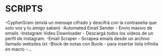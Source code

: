 # SCRIPTS
-CypherGram (enviá un mensaje cifrado y descifrá con la contraseña que solo vos y tu amigo saben)
-Automated Email Sender - Envio masivo de emails
-Instagram Video Downloader - Descargá todos los videos de un perfil de instagram.
-Email Scraper - Scrapea emails desde un archivo llamado websites.txt
-Block de notas con Bucle - para insertar lista infinita en macro
-...

